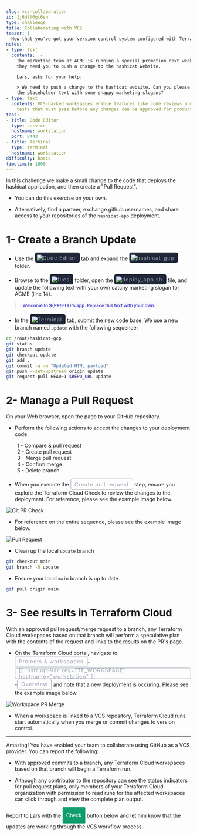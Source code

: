 ```yaml
---
slug: vcs-collaboration
id: 1j6dtf6gt6sn
type: challenge
title: Collaborating with VCS
teaser: |
  Now that you've got your version control system configured with Terraform Cloud, you can collaborate on changes to your application deployment.
notes:
- type: text
  contents: |-
    The marketing team at ACME is running a special promotion next week and
    they need you to push a change to the hashicat website.

    Lars, asks for your help:

    > We need to push a change to the hashicat website. Can you please update
    the placeholder text with some snappy marketing slogans?
- type: text
  contents: VCS-backed workspaces enable features like code reviews and automated
    tests that must pass before any changes can be approved for production.
tabs:
- title: Code Editor
  type: service
  hostname: workstation
  port: 8443
- title: Terminal
  type: terminal
  hostname: workstation
difficulty: basic
timelimit: 1800
---
```

<style>
  v {
    display: inline-flex;
    color: white;
    background-color: rgb(17, 158, 111);
    align-items: center;
    justify-content: center;
    font-size: 14px;
    padding: 10px;
    border-radius: 2px;
    height: 24px;
  }

  r {
    display: inline-flex;
    color: white;
    background-color: #c73445;
    align-items: center;
    justify-content: center;
    font-size: 14px;
    padding: 10px;
    border-radius: 2px;
    height: 24px;
  }

  m {
    display: inline-flex;
    color: white;
    background-color: #584ED5;
    align-items: center;
    justify-content: center;
    font-size: 14px;
    padding: 10px;
    border-radius: 2px;
    height: 24px;
  }

  x {
    display: inline-flex;
    border-radius: 5px;
    border: 1px solid rgba(151,159,175,1);
    /* background-color: rgba(151,159,175,1); */
    /* background-color: rgba(30,38,55,1); */
    color: rgba(151,159,175,1);
    padding: 2px 10px 2px 10px;
    font-size: 14px;
    letter-spacing: 1.2px;
    align-items: center;
    justify-content: center;
    height: 24px;
  }

  t {
    display: inline-flex;
    border-radius: 5px;
    background-color: rgba(30,38,55,1);
    color: rgba(151,159,175,1);
    padding: 2px 10px 2px 5px;
    font-size: 14px;
    letter-spacing: 1.2px;
    align-items: center;
    justify-content: center;
    height: 24px;
  }

  t > a img {
    display: inline-block;
  }

    w {
    display: inline-flex;
    border-radius: 5px;
    background-color: rgba(250,250,250,1);
    color: #584ED5;
    padding: 2px 10px 2px 5px;
    font-size: 12px;
    font-weight: bold;
    align-items: center;
    justify-content: center;
  }

  .tab {
    display: inline-block;
    margin-left: 30px;
  }
</style>

In this challenge we make a small change to the code that deploys the hashicat application, and then create a "Pull Request".

- You can do this exercise on your own.

- Alternatively, find a partner, exchange github usernames, and share access to your repositories of the `hashicat-app` deployment.

1- Create a Branch Update
===
- Use the <t><img src="../assets/web.png"/>Code Editor</t> tab and expand the <t><img src="../assets/folder.png"/>hashicat-gcp</t> folder.

- Browse to the <t><img src="../assets/folder.png"/>files</t> folder, open the <t><img src="../assets/bash-icon.png"/>deploy_app.sh</t> file, and update the following text with your own catchy marketing slogan for ACME (line 14).

> <w>Welcome to ${PREFIX}'s app. Replace this text with your own.</w>

- In the <t><img src="../assets/shell.png"/>Terminal</t> tab, submit the new code base. We use a new branch named `update` with the following sequence:

```bash
cd /root/hashicat-gcp
git status
git branch update
git checkout update
git add .
git commit -a -m "Updated HTML payload"
git push --set-upstream origin update
git request-pull HEAD~1 $REPO_URL update


```

2- Manage a Pull Request
===
On your Web browser, open the page to your GitHub repository.

- Perform the following actions to accept the changes to your deployment code.

<span class="tab"></span>1 - Compare & pull request
<br><span class="tab"></span>2 - Create pull request
<br><span class="tab"></span>3 - Merge pull request
<br><span class="tab"></span>4 - Confirm merge
<br><span class="tab"></span>5 - Delete branch

- When you execute the <x>Create pull request</x> step, ensure you explore the Terraform Cloud Check to review the changes to the deployment. For reference, please see the example image below.

![Git PR Check](../assets/git_pr_check.png)

- For reference on the entire sequence, please see the example image below.

![Pull Request](../assets/pull_request.gif)

- Clean up the local `update` branch

```bash
git checkout main
git branch -D update


```

- Ensure your local `main` branch is up to date

```bash
git pull origin main


```

3- See results in Terraform Cloud
===
With an approved pull request/merge request to a branch, any Terraform Cloud workspaces based on that branch will perform a speculative plan with the contents of the request and links to the results on the PR's page.

- On the Terraform Cloud portal, navigate to <x>Projects & workspaces</x>-<x>[[ Instruqt-Var key="TF_WORKSPACE" hostname="workstation" ]]</x>-<x>Overview</x> and note that a new deployment is occuring. Please see the example image below.

![Workspace PR Merge](../assets/workspace_pr_merge.png)

- When a workspace is linked to a VCS repository, Terraform Cloud runs start automatically when you merge or commit changes to version control.

---
Amazing! You have enabled your team to collaborate using GitHub as a VCS provider. You can report the following:

- With approved commits to a branch, any Terraform Cloud workspaces based on that branch will begin a Terraform run.

- Although any contributor to the repository can see the status indicators for pull request plans, only members of your Terraform Cloud organization with permission to read runs for the affected workspaces can click through and view the complete plan output.

Report to Lars with the <v>Check</v> button below and let him know that the updates are working through the VCS workflow process.